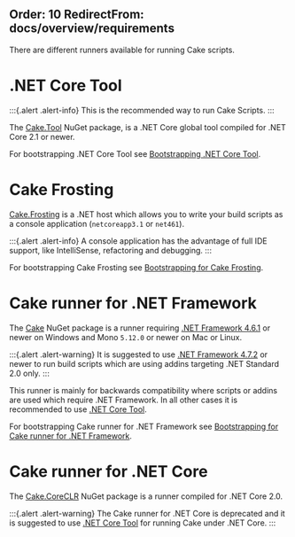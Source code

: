 Order: 10
RedirectFrom: docs/overview/requirements
---

There are different runners available for running Cake scripts.

# .NET Core Tool

:::{.alert .alert-info}
This is the recommended way to run Cake Scripts.
:::

The [Cake.Tool](https://www.nuget.org/packages/Cake.Tool) NuGet package, is a .NET Core global tool compiled for .NET Core 2.1 or newer.

For bootstrapping .NET Core Tool see [Bootstrapping .NET Core Tool](bootstrapping-scripts#bootstrapping-for.net-core-tool).

# Cake Frosting

[Cake.Frosting](https://github.com/cake-build/frosting) is a .NET host which allows you to write your build scripts as a console application
(`netcoreapp3.1` or `net461`).

:::{.alert .alert-info}
A console application has the advantage of full IDE support, like IntelliSense, refactoring and debugging.
:::

For bootstrapping Cake Frosting see [Bootstrapping for Cake Frosting](bootstrapping-scripts#bootstrapping-for-cake-frosting).

# Cake runner for .NET Framework

The [Cake](https://www.nuget.org/packages/Cake) NuGet package is a runner requiring [.NET Framework 4.6.1](https://www.microsoft.com/net/download/dotnet-framework/net461)
or newer on Windows and Mono `5.12.0` or newer on Mac or Linux.

:::{.alert .alert-warning}
It is suggested to use [.NET Framework 4.7.2](https://www.microsoft.com/net/download/dotnet-framework/net472) or newer to run build scripts
which are using addins targeting .NET Standard 2.0 only.
:::

This runner is mainly for backwards compatibility where scripts or addins are used which require .NET Framework.
In all other cases it is recommended to use [.NET Core Tool](#net-core-tool).

For bootstrapping Cake runner for .NET Framework see [Bootstrapping for Cake runner for .NET Framework](bootstrapping-scripts/#bootstrapping-for-cake-runner-for-net-framework).

# Cake runner for .NET Core

The [Cake.CoreCLR](https://www.nuget.org/packages/Cake.CoreCLR) NuGet package is a runner compiled for .NET Core 2.0.

:::{.alert .alert-warning}
The Cake runner for .NET Core is deprecated and it is suggested to use [.NET Core Tool](#net-core-tool) for running Cake under .NET Core.
:::
